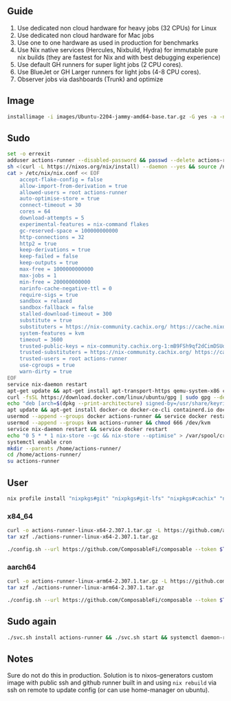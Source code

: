 ## Guide

1. Use dedicated non cloud hardware for heavy jobs (32 CPUs) for Linux
2. Use dedicated non cloud hardware for Mac jobs
3. Use one to one hardware as used in production for benchmarks
4. Use Nix native services (Hercules, Nixbuild, Hydra) for immutable pure nix builds (they are fastest for Nix and with best debugging experience)
5. Use default GH runners for super light jobs (2 CPU cores).
6. Use BlueJet or GH Larger runners for light jobs (4-8 CPU cores).
7. Observer jobs via dashboards (Trunk) and optimize

## Image

```bash
installimage -i images/Ubuntu-2204-jammy-amd64-base.tar.gz -G yes -a -n hetzner-ax161-{N}`
```

## Sudo

```bash
set -o errexit
adduser actions-runner --disabled-password && passwd --delete actions-runner
sh <(curl -L https://nixos.org/nix/install) --daemon --yes && source /nix/var/nix/profiles/default/etc/profile.d/nix-daemon.sh
cat > /etc/nix/nix.conf << EOF
    accept-flake-config = false
    allow-import-from-derivation = true
    allowed-users = root actions-runner
    auto-optimise-store = true
    connect-timeout = 30
    cores = 64
    download-attempts = 5
    experimental-features = nix-command flakes
    gc-reserved-space = 100000000000
    http-connections = 32
    http2 = true
    keep-derivations = true
    keep-failed = false
    keep-outputs = true
    max-free = 1000000000000
    max-jobs = 1
    min-free = 200000000000
    narinfo-cache-negative-ttl = 0
    require-sigs = true
    sandbox = relaxed
    sandbox-fallback = false
    stalled-download-timeout = 300
    substitute = true
    substituters = https://nix-community.cachix.org/ https://cache.nixos.org/ https://composable.cachix.org/ https://devenv.cachix.org/ https://cosmos.cachix.org https://nixpkgs-update.cachix.org
    system-features = kvm     
    timeout = 3600
    trusted-public-keys = nix-community.cachix.org-1:mB9FSh9qf2dCimDSUo8Zy7bkq5CX+/rkCWyvRCYg3Fs= cosmos.cachix.org-1:T5U9yg6u2kM48qAOXHO/ayhO8IWFnv0LOhNcq0yKuR8= cache.nixos.org-1:6NCHdD59X431o0gWypbMrAURkbJ16ZPMQFGspcDShjY= composable.cachix.org-1:J2TVJKH4U8xqYdN/0SpauoAxLuDYeheJtv22Vn3Hav8= nixpkgs-update.cachix.org-1:6y6Z2JdoL3APdu6/+Iy8eZX2ajf09e4EE9SnxSML1W8= devenv.cachix.org-1:w1cLUi8dv3hnoSPGAuibQv+f9TZLr6cv/Hm9XgU50cw=
    trusted-substituters = https://nix-community.cachix.org/ https://cache.nixos.org/ https://composable.cachix.org/ https://devenv.cachix.org/ https://cosmos.cachix.org https://nixpkgs-update.cachix.org
    trusted-users = root actions-runner
    use-cgroups = true
    warn-dirty = true
EOF
service nix-daemon restart
apt-get update && apt-get install apt-transport-https qemu-system-x86 ca-certificates curl gnupg software-properties-common --yes
curl -fsSL https://download.docker.com/linux/ubuntu/gpg | sudo gpg --dearmor -o /usr/share/keyrings/docker-archive-keyring.gpg
echo "deb [arch=$(dpkg --print-architecture) signed-by=/usr/share/keyrings/docker-archive-keyring.gpg] https://download.docker.com/linux/ubuntu $(lsb_release -cs) stable" | sudo tee /etc/apt/sources.list.d/docker.list > /dev/null
apt update && apt-get install docker-ce docker-ce-cli containerd.io docker-buildx-plugin docker-compose-plugin cron --yes
usermod --append --groups docker actions-runner && service docker restart
usermod --append --groups kvm actions-runner && chmod 666 /dev/kvm
service nix-daemon restart && service docker restart
echo "0 5 * * 1 nix-store --gc && nix-store --optimise" > /var/spool/cron/crontabs/actions-runner
systemctl enable cron
mkdir --parents /home/actions-runner/ 
cd /home/actions-runner/
su actions-runner
```

## User

```bash
nix profile install "nixpkgs#git" "nixpkgs#git-lfs" "nixpkgs#cachix" "nixpkgs#process-compose" "nixpkgs#dasel" "nixpkgs#nix-tree"
```

### x84_64

```bash
curl -o actions-runner-linux-x64-2.307.1.tar.gz -L https://github.com/actions/runner/releases/download/v2.307.1/actions-runner-linux-x64-2.307.1.tar.gz
tar xzf ./actions-runner-linux-x64-2.307.1.tar.gz

./config.sh --url https://github.com/ComposableFi/composable --token $TOKEN --name hetzner-ax161-$MACHINE_ID --labels x86_64-linux-32C-128GB-2TB --work _work
```

### aarch64

```bash
curl -o actions-runner-linux-arm64-2.307.1.tar.gz -L https://github.com/actions/runner/releases/download/v2.307.1/actions-runner-linux-arm64-2.307.1.tar.gz
tar xzf ./actions-runner-linux-arm64-2.307.1.tar.gz

./config.sh --url https://github.com/ComposableFi/composable --token $TOKEN --name hetzner-rx170-$MACHINE_ID --labels aarch64-linux-80C-128GB-2048GB --work _work
```

## Sudo again

```bash
./svc.sh install actions-runner && ./svc.sh start && systemctl daemon-reload
```

## Notes
 
Sure do not do this in production. Solution is to nixos-generators custom image with public ssh and github runner built in and using `nix rebuild` via ssh on remote to update config (or can use home-manager on ubuntu).